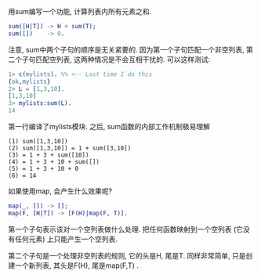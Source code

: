 
用sum编写一个功能, 计算列表内所有元素之和.

```mylists.erl
sum([H|T]) -> H + sum(T);
sum([])    -> 0.
```

注意, sum中两个子句的顺序是无关紧要的. 因为第一个子句匹配一个非空列表, 第二个子句匹配空列表, 这两种情况是不会互相干扰的. 可以这样测试:

```erl
1> c(mylists). %% <-- Last time I do this
{ok,mylists}
2> L = [1,3,10].
[1,3,10]
3> mylists:sum(L).
14
```

第一行编译了mylists模块. 之后, sum函数的内部工作机制极易理解

```work
(1) sum([1,3,10])
(2) sum([1,3,10]) = 1 + sum([3,10])
(3) = 1 + 3 + sum([10])
(4) = 1 + 3 + 10 + sum([])
(5) = 1 + 3 + 10 + 0
(6) = 14
```


如果使用map, 会产生什么效果呢?

```mylists.erl
map(_, []) -> [];
map(F, [H|T]) -> [F(H)|map(F, T)].
```

第一个子句表示该对一个空列表做什么处理. 把任何函数映射到一个空列表 (它没有任何元素) 上只能产生一个空列表.

第二个子句是一个处理非空列表的规则, 它的头是H, 尾是T. 同样非常简单, 只是创建一个新列表, 其头是F(H), 尾是map(F,T) .


